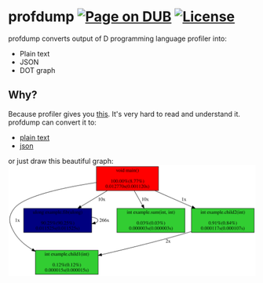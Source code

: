 profdump [![Page on DUB](https://img.shields.io/dub/v/profdump.svg)](http://code.dlang.org/packages/profdump) [![License](https://img.shields.io/dub/l/profdump.svg)](https://github.com/ohdatboi/profdump/blob/master/LICENSE)
=============
profdump converts output of D programming language profiler into:
- Plain text
- JSON
- DOT graph

## Why?
Because profiler gives you [this](../blob/master/example/simple.log). It's very hard to read and understand it.
profdump can convert it to:
- [plain text](./example/simple.txt)
- [json](./example/simple.json)

or just draw this beautiful graph:
![simple graph](./example/simple.svg)
